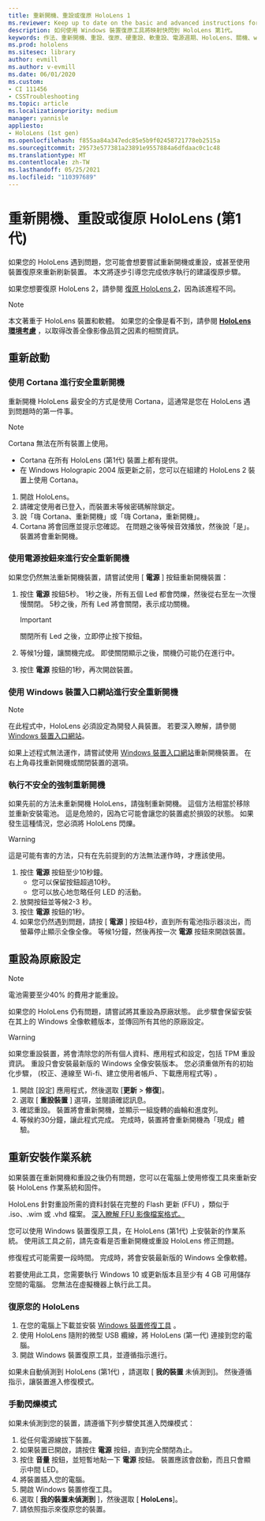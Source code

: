 ```yaml
---
title: 重新開機、重設或復原 HoloLens 1
ms.reviewer: Keep up to date on the basic and advanced instructions for rebooting or resetting your HoloLens mixed reality device.
description: 如何使用 Windows 裝置復原工具將映射快閃到 HoloLens 第1代。
keywords: 作法、重新開機、重設、復原、硬重設、軟重設、電源週期、HoloLens、關機、wdrt、windows 裝置修復工具
ms.prod: hololens
ms.sitesec: library
author: evmill
ms.author: v-evmill
ms.date: 06/01/2020
ms.custom:
- CI 111456
- CSSTroubleshooting
ms.topic: article
ms.localizationpriority: medium
manager: yannisle
appliesto:
- HoloLens (1st gen)
ms.openlocfilehash: f855aa84a347edc85e5b9f02458721778eb2515a
ms.sourcegitcommit: 29573e577381a23891e9557884a6dfdaac0c1c48
ms.translationtype: MT
ms.contentlocale: zh-TW
ms.lasthandoff: 05/25/2021
ms.locfileid: "110397689"
---
```

# <a name="restart-reset-or-recover-hololens-1st-gen"></a>重新開機、重設或復原 HoloLens (第1代) 

如果您的 HoloLens 遇到問題，您可能會想要嘗試重新開機或重設，或甚至使用裝置復原來重新刷新裝置。 本文將逐步引導您完成依序執行的建議復原步驟。

如果您想要復原 HoloLens 2，請參閱 [復原 HoloLens 2](https://docs.microsoft.com/hololens/hololens-recovery)，因為該進程不同。

> [!NOTE]
> 本文著重于 HoloLens 裝置和軟體。 如果您的全像是看不到，請參閱 **[HoloLens 環境考慮](hololens-environment-considerations.md)** ，以取得改善全像影像品質之因素的相關資訊。

## <a name="restart"></a>重新啟動

### <a name="do-a-safe-restart-by-using-cortana"></a>使用 Cortana 進行安全重新開機

重新開機 HoloLens 最安全的方式是使用 Cortana，這通常是您在 HoloLens 遇到問題時的第一件事。

> [!NOTE] 
> Cortana 無法在所有裝置上使用。
> - Cortana 在所有 HoloLens (第1代) 裝置上都有提供。 
> - 在 Windows Holograpic 2004 版更新之前，您可以在組建的 HoloLens 2 裝置上使用 Cortana。

1. 開啟 HoloLens。
1. 請確定使用者已登入，而裝置未等候密碼解除鎖定。
2. 說「嗨 Cortana、重新開機」或「嗨 Cortana，重新開機」。
3. Cortana 將會回應並提示您確認。 在問題之後等候音效播放，然後說「是」。 裝置將會重新開機。

### <a name="use-the-power-button-to-do-a-safe-restart"></a>使用電源按鈕來進行安全重新開機

如果您仍然無法重新開機裝置，請嘗試使用 [ **電源** ] 按鈕重新開機裝置：

1. 按住 **電源** 按鈕5秒。 1秒之後，所有五個 Led 都會閃爍，然後從右至左一次慢慢關閉。 5秒之後，所有 Led 將會關閉，表示成功關機。
      
   > [!IMPORTANT]
   > 關閉所有 Led 之後，立即停止按下按鈕。
1. 等候1分鐘，讓關機完成。 即使關閉顯示之後，關機仍可能仍在進行中。
2. 按住 **電源** 按鈕的1秒，再次開啟裝置。

### <a name="do-a-safe-restart-by-using-windows-device-portal"></a>使用 Windows 裝置入口網站進行安全重新開機

> [!NOTE]
> 在此程式中，HoloLens 必須設定為開發人員裝置。 若要深入瞭解，請參閱 [Windows 裝置入口網站](https://docs.microsoft.com/windows/mixed-reality/using-the-windows-device-portal)。

如果上述程式無法運作，請嘗試使用 [Windows 裝置入口網站](https://docs.microsoft.com/windows/mixed-reality/using-the-windows-device-portal)重新開機裝置。 在右上角尋找重新開機或關閉裝置的選項。

### <a name="do-an-unsafe-forced-restart"></a>執行不安全的強制重新開機

如果先前的方法未重新開機 HoloLens，請強制重新開機。 這個方法相當於移除並重新安裝電池。 這是危險的，因為它可能會讓您的裝置處於損毀的狀態。 如果發生這種情況，您必須將 HoloLens 閃爍。  

> [!WARNING]
> 這是可能有害的方法，只有在先前提到的方法無法運作時，才應該使用。

1. 按住 **電源** 按鈕至少10秒鐘。
   - 您可以保留按鈕超過10秒。
   - 您可以放心地忽略任何 LED 的活動。
1. 放開按鈕並等候2-3 秒。
1. 按住 **電源** 按鈕的1秒。
1. 如果您仍然遇到問題，請按 [ **電源** ] 按鈕4秒，直到所有電池指示器淡出，而螢幕停止顯示全像全像。 等候1分鐘，然後再按一次 **電源** 按鈕來開啟裝置。

## <a name="reset-to-factory-settings"></a>重設為原廠設定

> [!NOTE]
> 電池需要至少40% 的費用才能重設。

如果您的 HoloLens 仍有問題，請嘗試將其重設為原廠狀態。 此步驟會保留安裝在其上的 Windows 全像軟體版本，並傳回所有其他的原廠設定。

>[!WARNING]
> 如果您重設裝置，將會清除您的所有個人資料、應用程式和設定，包括 TPM 重設資訊。 重設只會安裝最新版的 Windows 全像安裝版本。 您必須重做所有的初始化步驟， (校正、連線至 Wi-fi、建立使用者帳戶、下載應用程式等) 。

1. 開啟 [設定] 應用程式，然後選取 [**更新**  >  **修復**]。
1. 選取 [ **重設裝置** ] 選項，並閱讀確認訊息。
1. 確認重設。 裝置將會重新開機，並顯示一組旋轉的齒輪和進度列。
1. 等候約30分鐘，讓此程式完成。 完成時，裝置將會重新開機為「現成」體驗。

## <a name="reinstall-the-operating-system"></a>重新安裝作業系統

如果裝置在重新開機和重設之後仍有問題，您可以在電腦上使用修復工具來重新安裝 HoloLens 作業系統和固件。  

HoloLens 針對重設所需的資料封裝在完整的 Flash 更新 (FFU) ，類似于 .iso、.wim 或 .vhd 檔案。 [深入瞭解 FFU 影像檔案格式。](https://docs.microsoft.com/windows-hardware/manufacture/desktop/wim-vs-ffu-image-file-formats)

您可以使用 Windows 裝置復原工具，在 HoloLens (第1代) 上安裝新的作業系統。 使用該工具之前，請先查看是否重新開機或重設 HoloLens 修正問題。

修復程式可能需要一段時間。 完成時，將會安裝最新版的 Windows 全像軟體。

若要使用此工具，您需要執行 Windows 10 或更新版本且至少有 4 GB 可用儲存空間的電腦。 您無法在虛擬機器上執行此工具。

### <a name="recover-your-hololens"></a>復原您的 HoloLens

1. 在您的電腦上下載並安裝 [Windows 裝置修復工具](https://support.microsoft.com/help/12379/windows-10-mobile-device-recovery-tool-faq) 。
1. 使用 HoloLens 隨附的微型 USB 纜線，將 HoloLens (第一代) 連接到您的電腦。
1. 開啟 Windows 裝置復原工具，並遵循指示進行。

如果未自動偵測到 HoloLens (第1代) ，請選取 [ **我的裝置** 未偵測到]。 然後遵循指示，讓裝置進入修復模式。

### <a name="manual-flashing-mode"></a>手動閃爍模式

如果未偵測到您的裝置，請遵循下列步驟使其進入閃爍模式：

1. 從任何電源線拔下裝置。
1. 如果裝置已開啟，請按住 **電源** 按鈕，直到完全關閉為止。
2. 按住 **音量** 按鈕，並短暫地點一下 **電源** 按鈕。 裝置應該會啟動，而且只會顯示中間 LED。
3. 將裝置插入您的電腦。
4. 開啟 Windows 裝置修復工具。
5. 選取 [ **我的裝置未偵測到** ]，然後選取 [ **HoloLens**]。 
6. 請依照指示來復原您的裝置。
